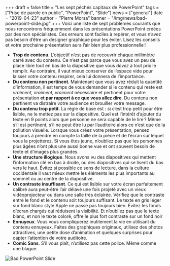 +++
draft = false
title = "Les sept péchés capitaux de PowerPoint"
tags = ["Prise de parole en public", "PowerPoint", "Slide"]
news = ["general"]
date = "2019-04-23"
author = "Pierre Morsa"
banner = "/img/news/bad-powerpoint-slide.jpg"
+++
Voici une liste de sept problèmes courants que nous rencontrons fréquemment dans les présentations PowerPoint créées par des non spécialistes. Ces erreurs sont faciles à repérer, et vous n’avez pas besoin d’être un designer graphique pour les éviter. Lisez les conseils et votre prochaine présentation aura l’air bien plus professionnelle !

* **Trop de contenu**. L’objectif n’est pas de recouvrir chaque millimètre carré avec du contenu. Ce n’est pas parce que vous avez un peu de place libre tout en bas de la diapositive que vous _devez_ à tout prix le remplir. Au contraire, il vaut mieux conserver de l’espace vide pour laisser votre contenu respirer, cela lui donnera de l’importance.
* **Du contenu non pertinent**. Maintenant que vous avez réduit la quantité d’information, il est temps de vous demander si le contenu qui reste est _vraiment, vraiment, vraiment_ nécessaire et pertinent pour votre présentation **et par rapport à ce que vous allez dire**. Du contenu non pertinent va distraire votre audience et brouiller votre message.
* **Du contenu trop petit**. La règle de base est : si c’est trop petit pour être lisible, ne le mettez pas sur la diapositive. Quel est l’intérêt d’ajouter du texte en 9 points alors que personne ne sera capable de le lire ? Même s’il est pertinent, s’il ne peut être lu par l’auditoire alors ce n’est que de la pollution visuelle. Lorsque vous créez votre présentation, pensez toujours à prendre en compte la taille de la pièce et de l’écran sur lequel vous la projetterez. Si vous êtes jeune, n’oubliez pas que les personnes plus âgées n’ont plus une aussi bonne vue et ont souvent besoin de texte et d’images plus grandes.
* **Une structure illogique**. Nous avons vu des diapositives qui mettent l’information clé en bas à droite, ou des diapositives qui se lisent du bas vers le haut. Évitez si possible ce sens de lecture, dans la culture occidentale il vaut mieux mettre les éléments les plus importants au sommet ou au centre de la diapositive.
* **Un contraste insuffisant**. Ce qui est lisible sur votre écran parfaitement calibré aura peut-être l’air délavé une fois projeté avec un vieux vidéoprojecteur ou dans une salle très éclairée. Vérifiez que le contraste entre le fond et le contenu soit toujours suffisant. Le texte en gris léger sur fond blanc style Apple ne passe pas toujours bien. Évitez les fonds d’écran chargés qui réduisent la visibilité. Et n’oubliez pas que le texte blanc, et non le texte coloré, offre le plus fort contraste sur un fond noir
* **Ennuyeux**. Vous vous compliquerez inutilement la vie en utilisant du contenu ennuyeux. Faites des graphiques originaux, utilisez des photos attractives, une petite dose d’animation et quelques surprises pour capter l’attention de votre auditoire.
* **Comic Sans**. S’il vous plaît, n’utilisez pas cette police. Même comme une blague.

![Bad PowerPoint Slide](/img/news/bad-powerpoint-slide.jpg)
